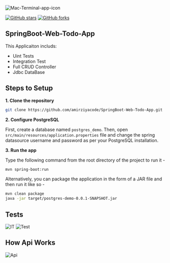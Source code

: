 ![Mac-Terminal-app-icon](https://github.com/user-attachments/assets/c484806f-bc07-4cc4-b43d-7b5619cdade7)

[![GitHub stars](https://img.shields.io/github/stars/iampawan/FlutterExampleApps.svg?style=social&label=Star)](https://github.com/amirziyacode)
[![GitHub forks](https://img.shields.io/github/forks/iampawan/FlutterExampleApps.svg?style=social&label=Fork)](https://github.com/amirziyacode?tab=repositories)

## SpringBoot-Web-Todo-App
This Applicaiton includs:
  - Uint Tests
  - Integration Test
  - Full CRUD Controller
  - Jdbc DataBase

## Steps to Setup

**1. Clone the repository**

```bash
git clone https://github.com/amirziyacode/SpringBoot-Web-Todo-App.git
```

**2. Configure PostgreSQL**

First, create a database named `postgres_demo`. Then, open `src/main/resources/application.properties` file and change the spring datasource username and password as per your PostgreSQL installation.

**3. Run the app**

Type the following command from the root directory of the project to run it -

```bash
mvn spring-boot:run
```

Alternatively, you can package the application in the form of a JAR file and then run it like so -

```bash
mvn clean package
java -jar target/postgres-demo-0.0.1-SNAPSHOT.jar
```

## Tests
![IT](https://github.com/user-attachments/assets/190db404-95ea-4fd8-914a-0e372a5d3d69)
![Test](https://github.com/user-attachments/assets/d873e911-47b3-4b77-925d-7e4e38719934)


## How Api Works 
![Api](https://github.com/user-attachments/assets/0b1506f9-ad1d-4c95-a789-9fdd8e1379a8)
